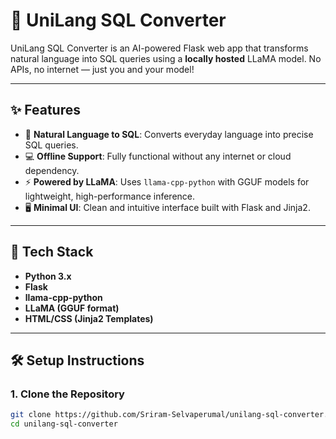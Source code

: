# 🚀 UniLang SQL Converter

UniLang SQL Converter is an AI-powered Flask web app that transforms natural language into SQL queries using a **locally hosted** LLaMA model. No APIs, no internet — just you and your model!

---

## ✨ Features

- 🧠 **Natural Language to SQL**: Converts everyday language into precise SQL queries.
- 💻 **Offline Support**: Fully functional without any internet or cloud dependency.
- ⚡ **Powered by LLaMA**: Uses `llama-cpp-python` with GGUF models for lightweight, high-performance inference.
- 🖥️ **Minimal UI**: Clean and intuitive interface built with Flask and Jinja2.

---

## 🧰 Tech Stack

- **Python 3.x**
- **Flask**
- **llama-cpp-python**
- **LLaMA (GGUF format)**
- **HTML/CSS (Jinja2 Templates)**

---

## 🛠️ Setup Instructions

### 1. Clone the Repository

```bash
git clone https://github.com/Sriram-Selvaperumal/unilang-sql-converter.git
cd unilang-sql-converter